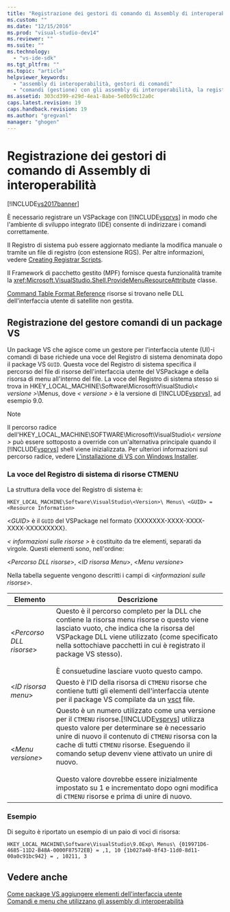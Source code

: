 ```yaml
---
title: "Registrazione dei gestori di comando di Assembly di interoperabilit&#224; | Microsoft Docs"
ms.custom: ""
ms.date: "12/15/2016"
ms.prod: "visual-studio-dev14"
ms.reviewer: ""
ms.suite: ""
ms.technology: 
  - "vs-ide-sdk"
ms.tgt_pltfrm: ""
ms.topic: "article"
helpviewer_keywords: 
  - "assembly di interoperabilità, gestori di comandi"
  - "comandi (gestione) con gli assembly di interoperabilità, la registrazione"
ms.assetid: 303cd399-e29d-4ea1-8abe-5e0b59c12a0c
caps.latest.revision: 19
caps.handback.revision: 19
ms.author: "gregvanl"
manager: "ghogen"
---
```

# Registrazione dei gestori di comando di Assembly di interoperabilit&#224;
[!INCLUDE[vs2017banner](../../code-quality/includes/vs2017banner.md)]

È necessario registrare un VSPackage con [!INCLUDE[vsprvs](../../code-quality/includes/vsprvs_md.md)] in modo che l'ambiente di sviluppo integrato \(IDE\) consente di indirizzare i comandi correttamente.  
  
 Il Registro di sistema può essere aggiornato mediante la modifica manuale o tramite un file di registro \(con estensione RGS\). Per altre informazioni, vedere [Creating Registrar Scripts](/visual-cpp/atl/creating-registrar-scripts).  
  
 Il Framework di pacchetto gestito \(MPF\) fornisce questa funzionalità tramite la <xref:Microsoft.VisualStudio.Shell.ProvideMenuResourceAttribute> classe.  
  
 [Command Table Format Reference](http://msdn.microsoft.com/it-it/09e9c6ef-9863-48de-9483-d45b7b7c798f) risorse si trovano nelle DLL dell'interfaccia utente di satellite non gestita.  
  
## Registrazione del gestore comandi di un package VS  
 Un package VS che agisce come un gestore per l'interfaccia utente \(UI\)\-i comandi di base richiede una voce del Registro di sistema denominata dopo il package VS `GUID`. Questa voce del Registro di sistema specifica il percorso del file di risorse dell'interfaccia utente del VSPackage e della risorsa di menu all'interno del file. La voce del Registro di sistema stesso si trova in HKEY\_LOCAL\_MACHINE\\Software\\Microsoft\\VisualStudio\\*\< versione \>*\\Menus, dove *\< versione \>* è la versione di [!INCLUDE[vsprvs](../../code-quality/includes/vsprvs_md.md)], ad esempio 9.0.  
  
> [!NOTE]
>  Il percorso radice dell'HKEY\_LOCAL\_MACHINE\\SOFTWARE\\Microsoft\\VisualStudio\\*\< versione \>* può essere sottoposto a override con un'alternativa principale quando il [!INCLUDE[vsprvs](../../code-quality/includes/vsprvs_md.md)] shell viene inizializzata. Per ulteriori informazioni sul percorso radice, vedere [L'installazione di VS con Windows Installer](../../extensibility/internals/installing-vspackages-with-windows-installer.md).  
  
### La voce del Registro di sistema di risorse CTMENU  
 La struttura della voce del Registro di sistema è:  
  
```  
HKEY_LOCAL_MACHINE\Software\VisualStudio\<Version>\ Menus\ <GUID> = <Resource Information>  
```  
  
 \<*GUID*\> è il `GUID` del VSPackage nel formato {XXXXXXX\-XXXX\-XXXX\-XXXX\-XXXXXXXXX}.  
  
 *\< informazioni sulle risorse \>* è costituito da tre elementi, separati da virgole. Questi elementi sono, nell'ordine:  
  
 \<*Percorso DLL risorse*\>, \<*ID risorsa Menu*\>, \<*Menu versione*\>  
  
 Nella tabella seguente vengono descritti i campi di \<*informazioni sulle risorse*\>.  
  
|Elemento|Descrizione|  
|--------------|-----------------|  
|\<*Percorso DLL risorse*\>|Questo è il percorso completo per la DLL che contiene la risorsa menu risorse o questo viene lasciato vuoto, che indica che la risorsa del VSPackage DLL viene utilizzato \(come specificato nella sottochiave pacchetti in cui è registrato il package VS stesso\).<br /><br /> È consuetudine lasciare vuoto questo campo.|  
|\<*ID risorsa menu*\>|Questo è l'ID della risorsa di `CTMENU` risorse che contiene tutti gli elementi dell'interfaccia utente per il package VS compilate da un [vsct](../../extensibility/internals/visual-studio-command-table-dot-vsct-files.md) file.|  
|\<*Menu versione*\>|Questo è un numero utilizzato come una versione per il `CTMENU` risorse.[!INCLUDE[vsprvs](../../code-quality/includes/vsprvs_md.md)] utilizza questo valore per determinare se è necessario unire di nuovo il contenuto di `CTMENU` risorsa con la cache di tutti `CTMENU` risorse. Eseguendo il comando setup devenv viene attivato un unire di nuovo.<br /><br /> Questo valore dovrebbe essere inizialmente impostato su 1 e incrementato dopo ogni modifica di `CTMENU` risorse e prima di unire di nuovo.|  
  
### Esempio  
 Di seguito è riportato un esempio di un paio di voci di risorsa:  
  
```  
HKEY_LOCAL_MACHINE\Software\VisualStudio\9.0Exp\ Menus\ {019971D6-4685-11D2-B48A-0000F87572EB} = ,1, 10 {1b027a40-8f43-11d0-8d11-00a0c91bc942} = , 10211, 3  
```  
  
## Vedere anche  
 [Come package VS aggiungere elementi dell'interfaccia utente](../../extensibility/internals/how-vspackages-add-user-interface-elements.md)   
 [Comandi e menu che utilizzano gli assembly di interoperabilità](../../extensibility/internals/commands-and-menus-that-use-interop-assemblies.md)